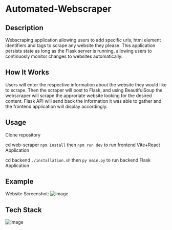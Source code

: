 # Automated-Webscraper

## Description
Webscraping application allowing users to add specific urls, html element identifiers and tags to scrape any website they please. This application persists
state as long as the Flask server is running, 
allowing users to continuosly monitor changes to websites automatically.

## How It Works

Users will enter the respective information about the website they would like to scrape. Then the scraper will post to Flask, and using BeautifulSoup the webscraper will
scrape the approriate website looking for the desired content. Flask API will send back the information it was able to gather and the frontend application will display accordingly.

## Usage
Clone repository

cd web-scraper ``npm install`` then ``npm run dev`` to run frontend Vite+React Application

cd backend ``./installation.sh`` then  ``py main.py`` to run backend Flask Application


## Example
Website Screenshot:
![image](https://user-images.githubusercontent.com/81478885/205455607-c1a75fb0-18fb-4668-8aa4-d5a4fa220dbd.png)

## Tech Stack

![image](https://user-images.githubusercontent.com/81478885/205456253-3302bd98-bdbf-4567-a1fc-862f02677ffe.png)

